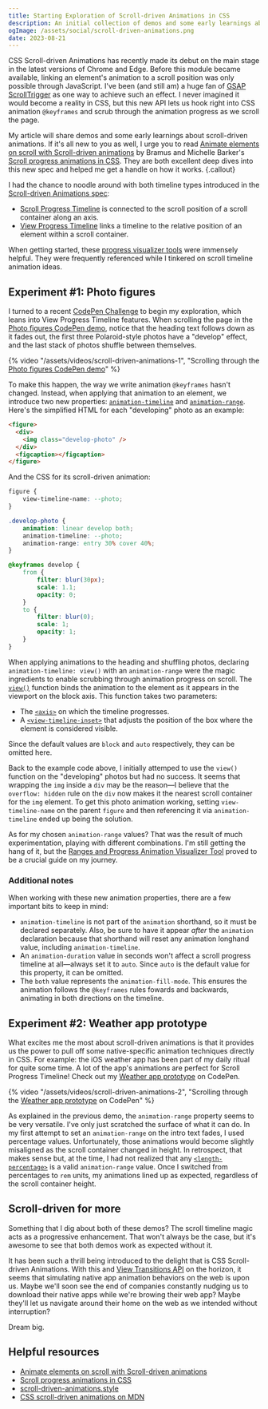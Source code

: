 ```yaml
---
title: Starting Exploration of Scroll-driven Animations in CSS
description: An initial collection of demos and some early learnings about CSS scroll-driven animations.
ogImage: /assets/social/scroll-driven-animations.png
date: 2023-08-21
---
```


CSS Scroll-driven Animations has recently made its debut on the main stage in the latest versions of Chrome and Edge. Before this module became available, linking an element's animation to a scroll position was only possible through JavaScript. I've been (and still am) a huge fan of [GSAP ScrollTrigger](https://greensock.com/scrolltrigger/) as one way to achieve such an effect. I never imagined it would become a reality in CSS, but this new API lets us hook right into CSS animation `@keyframes` and scrub through the animation progress as we scroll the page.

My article will share demos and some early learnings about scroll-driven animations. If it's all new to you as well, I urge you to read [Animate elements on scroll with Scroll-driven animations](https://developer.chrome.com/articles/scroll-driven-animations/) by Bramus and Michelle Barker's [Scroll progress animations in CSS](https://developer.mozilla.org/en-US/blog/scroll-progress-animations-in-css/). They are both excellent deep dives into this new spec and helped me get a handle on how it works.
{.callout}

I had the chance to noodle around with both timeline types introduced in the [Scroll-driven Animations spec](https://drafts.csswg.org/scroll-animations-1/):

- [Scroll Progress Timeline](https://developer.chrome.com/articles/scroll-driven-animations/#scroll-progress-timeline) is connected to the scroll position of a scroll container along an axis.
- [View Progress Timeline](https://developer.chrome.com/articles/scroll-driven-animations/#view-progress-timeline) links a timeline to the relative position of an element within a scroll container.

When getting started, these [progress visualizer tools](https://scroll-driven-animations.style/#tools) were immensely helpful. They were frequently referenced while I tinkered on scroll timeline animation ideas.

## Experiment #1: Photo figures

I turned to a recent [CodePen Challenge](https://codepen.io/challenges) to begin my exploration, which leans into View Progress Timeline features.  When scrolling the page in the [Photo figures CodePen demo](https://codepen.io/hexagoncircle/full/PoxMPzM), notice that the heading text follows down as it fades out, the first three Polaroid-style photos have a "develop" effect, and the last stack of photos shuffle between themselves.

{% video "/assets/videos/scroll-driven-animations-1", "Scrolling through the <a href='https://codepen.io/hexagoncircle/full/PoxMPzM'>Photo figures CodePen demo</a>" %}

To make this happen, the way we write animation `@keyframes` hasn't changed. Instead, when applying that animation to an element, we introduce two new properties: [`animation-timeline`](https://developer.mozilla.org/en-US/docs/Web/CSS/animation-timeline) and [`animation-range`](https://developer.mozilla.org/en-US/docs/Web/CSS/animation-range). Here's the simplified HTML for each "developing" photo as an example:

```html
<figure>
  <div>
    <img class="develop-photo" />
  </div>
  <figcaption></figcaption>
</figure>
```

And the CSS for its scroll-driven animation:

```css
figure {
	view-timeline-name: --photo;
}

.develop-photo {
	animation: linear develop both;
	animation-timeline: --photo;
	animation-range: entry 30% cover 40%;
}

@keyframes develop {
	from {
		filter: blur(30px);
		scale: 1.1;
		opacity: 0;
	}
	to {
		filter: blur(0);
		scale: 1;
		opacity: 1;
	}
}
```

When applying animations to the heading and shuffling photos, declaring `animation-timeline: view()` with an `animation-range` were the magic ingredients to enable scrubbing through animation progress on scroll. The [`view()`](https://developer.mozilla.org/en-US/docs/Web/CSS/animation-timeline/view) function binds the animation to the element as it appears in the viewport on the block axis. This function takes two parameters:

- The [`<axis>`](https://developer.mozilla.org/en-US/docs/Web/CSS/view-timeline-axis) on which the timeline progresses.
- A [`<view-timeline-inset>`](https://developer.mozilla.org/en-US/docs/Web/CSS/view-timeline-inset) that adjusts the position of the box where the element is considered visible.

Since the default values are `block` and `auto` respectively, they can be omitted here.

Back to the example code above, I initially attemped to use the `view()` function on the "developing" photos but had no success. It seems that wrapping the `img` inside a `div` may be the reason—I believe that the `overflow: hidden` rule on the `div` now makes it the nearest scroll container for the `img` element. To get this photo animation working, setting `view-timeline-name` on the parent `figure` and then referencing it via `animation-timeline` ended up being the solution.

As for my chosen `animation-range` values? That was the result of much experimentation, playing with different combinations. I'm still getting the hang of it, but the [Ranges and Progress Animation Visualizer Tool](https://scroll-driven-animations.style/tools/view-timeline/ranges/) proved to be a crucial guide on my journey.

### Additional notes

When working with these new animation properties, there are a few important bits to keep in mind:

- `animation-timeline` is not part of the `animation` shorthand, so it must be declared separately. Also, be sure to have it appear _after_ the `animation` declaration because that shorthand will reset any animation longhand value, including `animation-timeline`.
- An `animation-duration` value in seconds won't affect a scroll progress timeline at all—always set it to `auto`. Since `auto` is the default value for this property, it can be omitted.
- The `both` value represents the `animation-fill-mode`. This ensures the animation follows the `@keyframes` rules fowards and backwards, animating in both directions on the timeline.

## Experiment #2: Weather app prototype

What excites me the most about scroll-driven animations is that it provides us the power to pull off some native-specific animation techniques directly in CSS. For example: the iOS weather app has been part of my daily ritual for quite some time. A lot of the app's animations are perfect for Scroll Progress Timeline! Check out my [Weather app prototype](https://codepen.io/hexagoncircle/full/OJrJZqR) on CodePen.

{% video "/assets/videos/scroll-driven-animations-2", "Scrolling through the <a href='https://codepen.io/hexagoncircle/full/OJrJZqR'>Weather app prototype</a> on CodePen" %}

As explained in the previous demo, the `animation-range` property seems to be very versatile. I've only just scratched the surface of what it can do. In my first attempt to set an `animation-range` on the intro text fades, I used percentage values. Unfortunately, those animations would become slightly misaligned as the scroll container changed in height. In retrospect, that makes sense but, at the time, I had not realized that any [`<length-percentage>`](https://developer.mozilla.org/en-US/docs/Web/CSS/length-percentage) is a valid `animation-range` value. Once I switched from percentages to `rem` units, my animations lined up as expected, regardless of the scroll container height.


## Scroll-driven for more

Something that I dig about both of these demos? The scroll timeline magic acts as a progressive enhancement. That won't always be the case, but it's awesome to see that both demos work as expected without it.

It has been such a thrill being introduced to the delight that is CSS Scroll-driven Animations. With this and [View Transitions API](https://developer.chrome.com/docs/web-platform/view-transitions/) on the horizon, it seems that simulating native app animation behaviors on the web is upon us. Maybe we'll soon see the end of companies constantly nudging us to download their native apps while we're browing their web app? Maybe they'll let us navigate around their home on the web as we intended without interruption?

Dream big.

## Helpful resources

- [Animate elements on scroll with Scroll-driven animations](https://developer.chrome.com/articles/scroll-driven-animations/)
- [Scroll progress animations in CSS](https://developer.mozilla.org/en-US/blog/scroll-progress-animations-in-css/)
- [scroll-driven-animations.style](https://scroll-driven-animations.style/)
- [CSS scroll-driven animations on MDN](https://developer.mozilla.org/en-US/docs/Web/CSS/CSS_scroll-driven_animations)